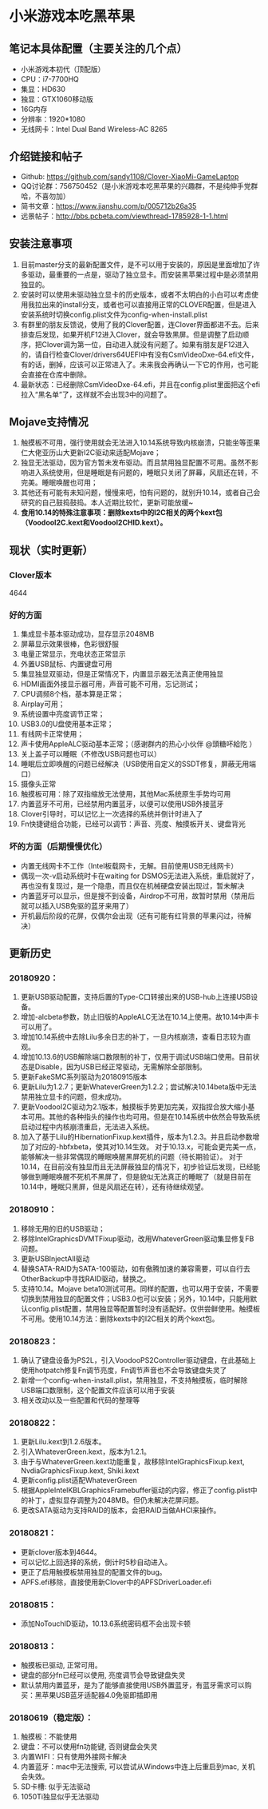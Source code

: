 # 小米游戏本吃黑苹果

## 笔记本具体配置（主要关注的几个点）

- 小米游戏本初代（顶配版）
- CPU：i7-7700HQ
- 集显：HD630
- 独显：GTX1060移动版
- 16G内存
- 分辨率：1920*1080
- 无线网卡：Intel Dual Band Wireless-AC 8265

## 介绍链接和帖子

- Github: https://github.com/sandy1108/Clover-XiaoMi-GameLaptop
- QQ讨论群：756750452（是小米游戏本吃黑苹果的兴趣群，不是纯伸手党群哈，不喜勿加）
- 简书文章：https://www.jianshu.com/p/005712b26a35
- 远景帖子：http://bbs.pcbeta.com/viewthread-1785928-1-1.html

## 安装注意事项

1. 目前master分支的最新配置文件，是不可以用于安装的，原因是里面增加了许多驱动，最重要的一点是，驱动了独立显卡。而安装黑苹果过程中是必须禁用独显的。
2. 安装时可以使用未驱动独立显卡的历史版本，或者不太明白的小白可以考虑使用我拉出来的install分支，或者也可以直接用正常的CLOVER配置，但是进入安装系统时切换config.plist文件为config-when-install.plist
3. 有群里的朋友反馈说，使用了我的Clover配置，连Clover界面都进不去。后来排查后发现，如果开机F12进入Clover，就会导致黑屏。但是调整了启动顺序，把Clover调为第一位，自动进入就没有问题了。如果有朋友是F12进入的，请自行检查Clover/drivers64UEFI中有没有CsmVideoDxe-64.efi文件，有的话，删掉，应该可以正常进入了。未来我会再确认一下它的作用，也可能会直接在仓库中删除。
4. 最新状态：已经删除CsmVideoDxe-64.efi，并且在config.plist里面把这个efi拉入“黑名单”了，这样就不会出现3中的问题了。

## Mojave支持情况

1. 触摸板不可用，强行使用就会无法进入10.14系统导致内核崩溃，只能坐等歪果仁大佬亚历山大更新I2C驱动来适配Mojave；
2. 独显无法驱动，因为官方暂未发布驱动。而且禁用独显配置不可用。虽然不影响进入系统使用，但是睡眠是有问题的，睡眠只关闭了屏幕，风扇还在转，不完美。睡眠唤醒也可用；
3. 其他还有可能有未知问题，慢慢来吧，怕有问题的，就别升10.14，或者自己会研究的自己鼓捣鼓捣。本人近期比较忙，更新可能放缓~
4. **食用10.14的特殊注意事项：删除kexts中的I2C相关的两个kext包（VoodooI2C.kext和VoodooI2CHID.kext）。**

## 现状（实时更新）

### Clover版本

4644

### 好的方面

1. 集成显卡基本驱动成功，显存显示2048MB
2. 屏幕显示效果很棒，色彩很舒服
3. 电量正常显示，充电状态正常显示
4. 外置USB鼠标、内置键盘可用
5. 集显独显双驱动，但是正常情况下，内置显示器无法真正使用独显
6. HDMI画面外接显示器可用，声音可能不可用，忘记测试；
7. CPU调频8个档，基本算是正常；
8. Airplay可用；
9. 系统设置中亮度调节正常；
10. USB3.0的U盘使用基本正常；
11. 有线网卡正常使用；
12. 声卡使用AppleALC驱动基本正常；（感谢群内的热心小伙伴 @頭糖吥給阣 ）
13. 关上盖子可以睡眠（不修改USB问题也可以）
14. 睡眠后立即唤醒的问题已经解决（USB使用自定义的SSDT修复，屏蔽无用端口）
15. 摄像头正常
16. 触摸板可用：除了双指缩放无法使用，其他Mac系统原生手势均可用
17. 内置蓝牙不可用，已经禁用内置蓝牙，以便可以使用USB外接蓝牙
18. Clover引导时，可以记忆上一次选择的系统并倒计时进入了
19. Fn快捷键组合功能，已经可以调节：声音、亮度、触摸板开关、键盘背光

### 坏的方面（后期慢慢优化）

- 内置无线网卡不工作（Intel板载网卡，无解。目前使用USB无线网卡）
- 偶现一次-v启动系统时卡在waiting for DSMOS无法进入系统，重启就好了，再也没有复现过，是一个隐患，而且仅在机械硬盘安装出现过，暂未解决
- 内置蓝牙可以显示，但是搜不到设备，Airdrop不可用，故暂时禁用（禁用后就可以插入USB免驱的蓝牙来用了）
- 开机最后阶段的花屏，仅偶尔会出现（还有可能有红背景的苹果闪过，待解决）

## 更新历史

### 20180920：

1. 更新USB驱动配置，支持后置的Type-C口转接出来的USB-hub上连接USB设备。
2. 增加-alcbeta参数，防止旧版的AppleALC无法在10.14上使用。故10.14中声卡可以用了。
3. 增加10.14系统中去除Lilu多余日志的补丁，一旦内核崩溃，查看日志较为直观。
4. 增加10.13.6的USB解除端口数限制的补丁，仅用于调试USB端口使用。目前状态是Disable，因为USB已经正常驱动，无需解除全部限制。
5. 更新FakeSMC系列驱动为20180915版本
6. 更新Lilu为1.2.7；更新WhateverGreen为1.2.2；尝试解决10.14beta版中无法禁用独立显卡的问题，但未成功。
7. 更新VoodooI2C驱动为2.1版本，触摸板手势更加完美，双指捏合放大缩小基本可用。其他的各种指头的操作也均可用。但是在10.14系统中依然会导致系统启动过程中内核崩溃重启，无法进入系统。
8. 加入了基于Lilu的HibernationFixup.kext插件，版本为1.2.3。并且启动参数增加了对应的-hbfxbeta，使其对10.14生效。 对于10.13.x，可能会更完美一点，能够解决一些非常偶现的睡眠唤醒黑屏死机的问题（待长期验证）。 对于10.14，在目前没有独显而且无法屏蔽独显的情况下，初步验证后发现，已经能够做到睡眠唤醒不死机不黑屏了，但是貌似无法真正的睡眠了（就是目前在10.14中，睡眠只黑屏，但是风扇还在转），还有待继续观望。

### 20180910：

1. 移除无用的旧的USB驱动；
2. 移除IntelGraphicsDVMTFixup驱动，改用WhateverGreen驱动集显修复FB问题。
3. 更新USBInjectAll驱动
4. 替换SATA-RAID为SATA-100驱动，如有傲腾加速的兼容需要，可以自行去OtherBackup中寻找RAID驱动，替换之。
5. 支持10.14。Mojave beta10测试可用。同样的配置，也可以用于安装，不需要切换到禁用独显的配置文件；USB3.0也可以安装；另外，10.14中，只能用默认config.plist配置，禁用独显等配置暂时没有适配好。仅供尝鲜使用。触摸板不可用。使用10.14方法：删除kexts中的I2C相关的两个kext包。

### 20180823：

1. 确认了键盘设备为PS2L，引入VoodooPS2Controller驱动键盘，在此基础上使用hotpatch修复Fn调节亮度，Fn调节声音也不会导致键盘失灵了
2. 新增一个config-when-install.plist，禁用独显，不支持触摸板，临时解除USB端口数限制，这个配置文件应该可以用于安装
3. 相关改动以及一些配置和代码的整理等

### 20180822：

1. 更新Lilu.kext到1.2.6版本。
2. 引入WhateverGreen.kext，版本为1.2.1。
3. 由于与WhateverGreen.kext功能重复，故移除IntelGraphicsFixup.kext, NvdiaGraphicsFixup.kext, Shiki.kext
4. 更新config.plist适配WhateverGreen
5. 根据AppleIntelKBLGraphicsFramebuffer驱动的内容，修正了config.plist中的补丁，虚拟显存调整为2048MB。但仍未解决花屏问题。
6. 更改SATA驱动为支持RAID的版本，会把RAID当做AHCI来操作。

### 20180821：

- 更新clover版本到4644。
- 可以记忆上回选择的系统，倒计时5秒自动进入。
- 更正了启用触摸板禁用独显的配置文件的bug。
- APFS.efi移除，直接使用新Clover中的APFSDriverLoader.efi

### 20180815：

- 添加NoTouchID驱动，10.13.6系统密码框不会出现卡顿

### 20180813：

- 触摸板已驱动, 正常可用。
- 键盘的部分fn已经可以使用, 亮度调节会导致键盘失灵
- 默认禁用内置蓝牙，是为了能够直接使用USB外置蓝牙，有蓝牙需求可以购买：黑苹果USB蓝牙适配器4.0免驱即插即用

### 20180619（稳定版）：

1. 触摸板：不能使用
2. 键盘：不可以使用fn功能键, 否则键盘会失灵
3. 内置WIFI：只有使用外接网卡解决
4. 内置蓝牙：mac中无法搜索, 可以尝试从Windows中连上后重启到mac, 关机会失效。
5. SD卡槽: 似乎无法驱动
6. 1050Ti独显似乎无法驱动

